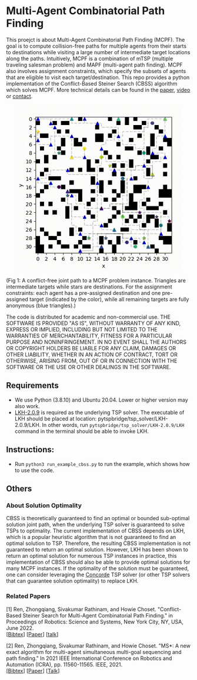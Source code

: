 # Multi-Agent Combinatorial Path Finding

This proejct is about Multi-Agent Combinatorial Path Finding (MCPF). The goal is to compute collision-free paths for multiple agents from their starts to destinations while visiting a large number of intermediate target locations along the paths. Intuitively, MCPF is a combination of mTSP (multiple traveling salesman problem) and MAPF (multi-agent path finding). MCPF also involves assignment constraints, which specify the subsets of agents that are eligible to visit each target/destination. This repo provides a python implementation of the Conflict-Based Steiner Search (CBSS) algorithm which solves MCPF. More technical details can be found in the [paper](http://www.roboticsproceedings.org/rss18/p058.pdf), [video](https://youtu.be/xwLoCiJ2vJY) or [contact](https://wonderren.github.io/).

<p align="center">
<img src="https://github.com/wonderren/wonderren.github.io/blob/master/images/fig_cbss_random.gif" alt="" hspace="15" style=" border: #FFFFFF 2px none;">
</p>

(Fig 1: A conflict-free joint path to a MCPF problem instance. Triangles are intermediate targets while stars are destinations. For the assignment constraints: each agent has a pre-assigned destination and one pre-assigned target (indicated by the color), while all remaining targets are fully anonymous (blue triangles).)

The code is distributed for academic and non-commercial use.
THE SOFTWARE IS PROVIDED "AS IS", WITHOUT WARRANTY OF ANY KIND, EXPRESS OR
IMPLIED, INCLUDING BUT NOT LIMITED TO THE WARRANTIES OF MERCHANTABILITY,
FITNESS FOR A PARTICULAR PURPOSE AND NONINFRINGEMENT. IN NO EVENT SHALL THE
AUTHORS OR COPYRIGHT HOLDERS BE LIABLE FOR ANY CLAIM, DAMAGES OR OTHER
LIABILITY, WHETHER IN AN ACTION OF CONTRACT, TORT OR OTHERWISE, ARISING FROM,
OUT OF OR IN CONNECTION WITH THE SOFTWARE OR THE USE OR OTHER DEALINGS IN THE
SOFTWARE.

## Requirements

* We use Python (3.8.10) and Ubuntu 20.04. Lower or higher version may also work.
* [LKH-2.0.9](http://webhotel4.ruc.dk/~keld/research/LKH/) is required as the underlying TSP solver. The executable of LKH should be placed at location: pytspbridge/tsp_solver/LKH-2.0.9/LKH. In other words, run `pytspbridge/tsp_solver/LKH-2.0.9/LKH` command in the terminal should be able to invoke LKH.

## Instructions:

* Run `python3 run_example_cbss.py` to run the example, which shows how to use the code.

## Others

### About Solution Optimality

CBSS is theoretically guaranteed to find an optimal or bounded sub-optimal solution joint path, when the underlying TSP solver is guaranteed to solve TSPs to optimality.
The current implementation of CBSS depends on LKH, which is a popular heuristic algorithm that is not guaranteed to find an optimal solution to TSP. Therefore, the resulting CBSS implementation is not guaranteed to return an optimal solution.
However, LKH has been shown to return an optimal solution for numerous TSP instances in practice, this implementation of CBSS should also be able to provide optimal solutions for many MCPF instances.
If the optimality of the solution must be guaranteed, one can consider leveraging the [Concorde](https://www.math.uwaterloo.ca/tsp/concorde.html) TSP solver (or other TSP solvers that can guarantee solution optimality) to replace LKH.

### Related Papers

[1] Ren, Zhongqiang, Sivakumar Rathinam, and Howie Choset. "Conflict-Based Steiner Search for Multi-Agent Combinatorial Path Finding." in Proceedings of Robotics: Science and Systems, New York City, NY, USA, June 2022.\
[[Bibtex](https://wonderren.github.io/files/bibtex_ren22cbss.txt)]
[[Paper](https://wonderren.github.io/files/ren22_cbss_rss.pdf)]
[[talk](https://youtu.be/V17vQSZP5Zs?t=2853)]

[2] Ren, Zhongqiang, Sivakumar Rathinam, and Howie Choset. "MS*: A new exact algorithm for multi-agent simultaneous multi-goal sequencing and path finding." In 2021 IEEE International Conference on Robotics and Automation (ICRA), pp. 11560-11565. IEEE, 2021.\
[[Bibtex](https://wonderren.github.io/files/bibtex_ren21ms.txt)]
[[Paper](https://wonderren.github.io/files/ren21-MSstar.pdf)]
[[Talk](https://youtu.be/cjwO4yycfpo)]
